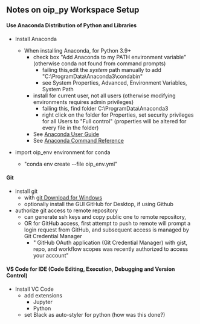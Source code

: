 Notes on oip_py Workspace Setup 
-------------------------------------

#### Use Anaconda Distribution of Python and Libraries
- Install Anaconda
  - When installing Anaconda, for Python 3.9+
    - check box "Add Anaconda to my PATH environment variable" (otherwise conda not found from command prompts)
      - failing this,edit the _system_ path manually to add "C:\ProgramData\Anaconda3\condabin"
      - see System Properties, Advanced, Environment Variables, System Path
    - install for current user, not all users (otherwise modifying environments requires admin privileges)
      - failing this, find folder C:\ProgramData\Anaconda3
      - right click on the folder for Properties, set security privileges for all Users to "Full control" (properties will be altered for every file in the folder)
    - See [Anaconda User Guide](https://docs.conda.io/projects/conda/en/latest/user-guide/index.html)
    - See [Anaconda Command Reference](https://docs.conda.io/projects/conda/en/latest/commands.html)

- import oip_env environment for conda
  - "conda env create --file oip_env.yml"

#### Git
- install git
    - with [git Download for Windows](https://git-scm.com/download/win)
    - optionally install the GUI GitHub for Desktop, if using Github
- authorize git access to remote repository
    - can generate ssh keys and copy public one to remote repository,
    - OR for GitHub access, first attempt to push to remote will prompt a login request from GitHub, and subsequent access is managed by Git Credential Manager
      - " GitHub OAuth application (Git Credential Manager) with gist, repo, and workflow scopes was recently authorized to access your account"

#### VS Code for IDE (Code Editing, Execution, Debugging and Version Control)
- Install VC Code
  - add extensions
    - Jupyter
    - Python
  - set Black as auto-styler for python (how was this done?)